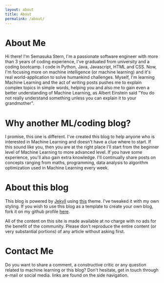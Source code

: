 ```yaml
---
layout: about
title: About
permalink: /about/
---
```

# About Me

Hi there! I'm Semasuka Stern, I'm a passionate software engineer with more than 3 years of coding experience, I've graduated from university and a coding bootcamp. I code in Python, Java, Javascript, HTML and CSS. Now, I'm focusing more on machine intelligence (or machine learning) and it's real world-application to solve humankind challenges. Myself, I'm learning Machine Learning and the act of writing posts pushes me to explain complex topics in simple words, helping you and also me to gain even a better understanding of Machine Learning, as Albert Einstein said "You do not really understand something unless you can explain it to your grandmother".

# Why another ML/coding blog?

I promise, this one is different. I've created this blog to help anyone who is interested in Machine Learning and doesn't have a clue where to start. If this sound like you, then you are at the right place I'll start from the beginner level of Machine Learning to more advanced level. If you have some experience, you'll also gain extra knowledge. I'll continually share posts on concepts ranging from maths, programming, data analysis to algorithm optimization used in Machine Learning every week.

# About this blog

This blog is powered by [Jekyll](https://jekyllrb.com "Jekyll") using [this](https://github.com/mmistakes/jekyll-theme-basically-basic) theme. I've tweaked it with my own styling. If you wish to use this blog as a template to create your own blog, fork it on my github profile [here](https://github.com/semasuka/blog).

All of the content on this site is made available at no charge with no ads for the benefit of the community. Please don’t reproduce the entire content (or very substantial portions) of any article without asking first.

# Contact Me

Do you want to share a comment, a constructive critic or any question related to machine learning or this blog? Don't hesitate, get in touch through e-mail or social media. links are found on the side navigation.
